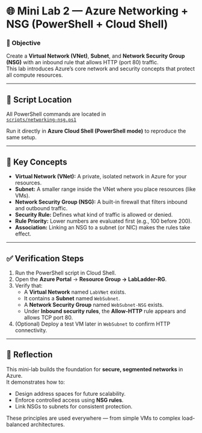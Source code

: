 # 🌐 Mini Lab 2 — Azure Networking + NSG (PowerShell + Cloud Shell)

### 🧩 Objective  
Create a **Virtual Network (VNet)**, **Subnet**, and **Network Security Group (NSG)** with an inbound rule that allows HTTP (port 80) traffic.  
This lab introduces Azure’s core network and security concepts that protect all compute resources.

---

## 📜 Script Location  
All PowerShell commands are located in  
[`scripts/networking-nsg.ps1`](./scripts/networking-nsg.ps1)

Run it directly in **Azure Cloud Shell (PowerShell mode)** to reproduce the same setup.

---

## 🧠 Key Concepts

- **Virtual Network (VNet):** A private, isolated network in Azure for your resources.  
- **Subnet:** A smaller range inside the VNet where you place resources (like VMs).  
- **Network Security Group (NSG):** A built-in firewall that filters inbound and outbound traffic.  
- **Security Rule:** Defines what kind of traffic is allowed or denied.  
- **Rule Priority:** Lower numbers are evaluated first (e.g., 100 before 200).  
- **Association:** Linking an NSG to a subnet (or NIC) makes the rules take effect.

---

## ✅ Verification Steps

1. Run the PowerShell script in Cloud Shell.  
2. Open the **Azure Portal** → **Resource Group → LabLadder-RG**.  
3. Verify that:
   - A **Virtual Network** named `LabVNet` exists.
   - It contains a **Subnet** named `WebSubnet`.
   - A **Network Security Group** named `WebSubnet-NSG` exists.
   - Under **Inbound security rules**, the **Allow-HTTP** rule appears and allows TCP port 80.  
4. (Optional) Deploy a test VM later in `WebSubnet` to confirm HTTP connectivity.

---

## 🧩 Reflection
This mini-lab builds the foundation for **secure, segmented networks** in Azure.  
It demonstrates how to:
- Design address spaces for future scalability.  
- Enforce controlled access using **NSG rules**.  
- Link NSGs to subnets for consistent protection.  

These principles are used everywhere — from simple VMs to complex load-balanced architectures.
